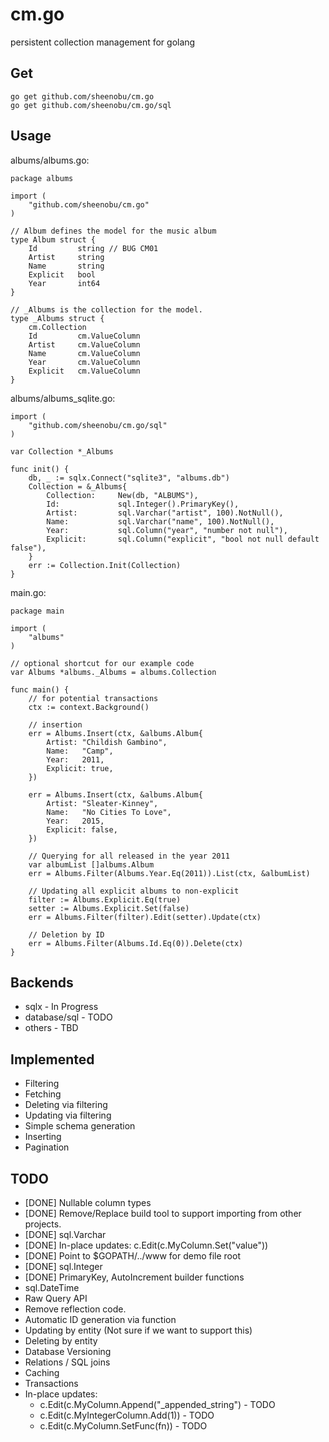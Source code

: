 # cm.go

persistent collection management for golang

## Get

	go get github.com/sheenobu/cm.go
	go get github.com/sheenobu/cm.go/sql

## Usage

albums/albums.go:

	package albums

	import (
		"github.com/sheenobu/cm.go"
	)

	// Album defines the model for the music album
	type Album struct {
		Id         string // BUG CM01
		Artist 	   string
		Name 	   string
		Explicit   bool
		Year       int64
	}

	// _Albums is the collection for the model.
	type _Albums struct {
		cm.Collection
		Id 		   cm.ValueColumn
		Artist 	   cm.ValueColumn
		Name 	   cm.ValueColumn
		Year       cm.ValueColumn
		Explicit   cm.ValueColumn
	}

albums/albums_sqlite.go:
	
	import (
		"github.com/sheenobu/cm.go/sql"
	)

	var Collection *_Albums

	func init() {
		db, _ := sqlx.Connect("sqlite3", "albums.db")
		Collection = &_Albums{
			Collection:     New(db, "ALBUMS"),
			Id:             sql.Integer().PrimaryKey(),
			Artist: 	    sql.Varchar("artist", 100).NotNull(),
			Name:      		sql.Varchar("name", 100).NotNull(),
			Year:       	sql.Column("year", "number not null"),
			Explicit:  		sql.Column("explicit", "bool not null default false"),
		}
		err := Collection.Init(Collection)
	}

main.go:

	package main

	import (
		"albums"
	)

	// optional shortcut for our example code
	var Albums *albums._Albums = albums.Collection

	func main() {
		// for potential transactions
		ctx := context.Background()

		// insertion
		err = Albums.Insert(ctx, &albums.Album{
			Artist: "Childish Gambino",
			Name:   "Camp",
			Year:   2011,
			Explicit: true,
		})

		err = Albums.Insert(ctx, &albums.Album{
			Artist: "Sleater-Kinney",
			Name:   "No Cities To Love",
			Year:   2015,
			Explicit: false,
		})

		// Querying for all released in the year 2011
		var albumList []albums.Album
		err = Albums.Filter(Albums.Year.Eq(2011)).List(ctx, &albumList)

		// Updating all explicit albums to non-explicit
		filter := Albums.Explicit.Eq(true)
		setter := Albums.Explicit.Set(false)
		err = Albums.Filter(filter).Edit(setter).Update(ctx)

		// Deletion by ID
		err = Albums.Filter(Albums.Id.Eq(0)).Delete(ctx)
	}

## Backends

 * sqlx 		- In Progress
 * database/sql - TODO
 * others		- TBD

## Implemented

 * Filtering
 * Fetching
 * Deleting via filtering
 * Updating via filtering
 * Simple schema generation
 * Inserting
 * Pagination

## TODO

 * [DONE] Nullable column types
 * [DONE] Remove/Replace build tool to support importing from other projects.
 * [DONE] sql.Varchar
 * [DONE] In-place updates: c.Edit(c.MyColumn.Set("value"))
 * [DONE] Point to $GOPATH/../www for demo file root
 * [DONE] sql.Integer
 * [DONE] PrimaryKey, AutoIncrement builder functions
 * sql.DateTime
 * Raw Query API
 * Remove reflection code.
 * Automatic ID generation via function
 * Updating by entity (Not sure if we want to support this)
 * Deleting by entity
 * Database Versioning
 * Relations / SQL joins
 * Caching
 * Transactions
 * In-place updates:
    * c.Edit(c.MyColumn.Append("\_appended\_string") - TODO
	* c.Edit(c.MyIntegerColumn.Add(1)) - TODO
	* c.Edit(c.MyColumn.SetFunc(fn)) - TODO

